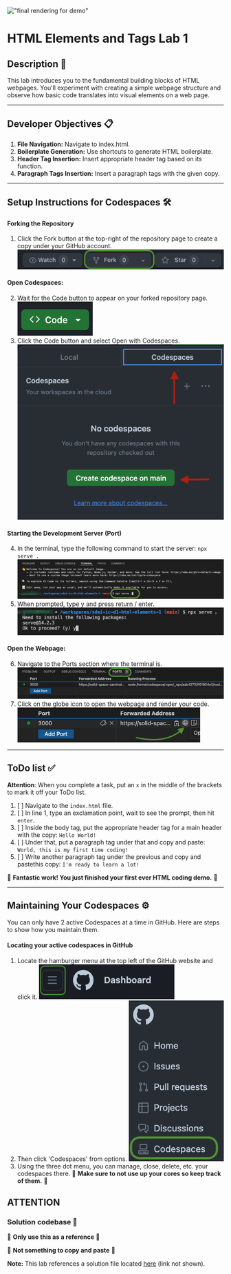 !["final rendering for demo"](assets/images/html_elements_demo_solution_render.jpg)
# HTML Elements and Tags Lab 1

## Description 📄
This lab introduces you to the fundamental building blocks of HTML webpages. You'll experiment with creating a simple webpage structure and observe how basic code translates into visual elements on a web page.

---

## Developer Objectives 📋
1. **File Navigation:** Navigate to index.html.
2. **Boilerplate Generation:** Use shortcuts to generate HTML boilerplate.
3. **Header Tag Insertion:** Insert appropriate header tag based on its function.
4. **Paragraph Tags Insertion:** Insert a paragraph tags with the given copy.

---

## Setup Instructions for Codespaces 🛠️
#### Forking the Repository
1. Click the Fork button at the top-right of the repository page to create a copy under your GitHub account.
!["github fork button"](assets/images/sdai-repo-fork-ex.png)
#### Open Codespaces:
2. Wait for the Code button to appear on your forked repository page.
!["github code button"](assets/images/sdai-code-button-example.png)
3. Click the Code button and select Open with Codespaces.
!["codespace button example"](assets/images/sdai-repo-codespace-example.png)
#### Starting the Development Server (Port)
4.  In the terminal, type the following command to start the server: `npx serve .`
!["terminal example for npx"](assets/images/sdai-csp-terminal-exple.jpg)
5. When prompted, type y and press return / enter.
!["terminal example for npx"](assets/images/sdai-csp-terminal-exple_2.jpg)
#### Open the Webpage:
6. Navigate to the Ports section where the terminal is.
!["VS code port tab"](assets/images/sdai-port-1-ex.png)
7. Click on the globe icon to open the webpage and render your code.
   !["how to open port"](assets/images/sdai-port-example.png)

---

## ToDo list ✅
**Attention**: When you complete a task, put an `x` in the middle of the brackets to mark it off your ToDo list.

1. [ ] Navigate to the `index.html` file. 
2. [ ] In line 1, type an exclamation point, wait to see the prompt, then hit `enter`.
3. [ ] Inside the body tag, put the appropriate header tag for a main header with the copy: 
   `Hello World!`
4. [ ] Under that, put a paragraph tag under that and copy and paste:
    `World, this is my first time coding!`
5. [ ] Write another paragraph tag under the previous and copy and pastethis copy:
   `I'm ready to learn a lot!`

🎊 **Fantastic work! You just finished your first ever HTML coding demo.** 🎊

---

## Maintaining Your Codespaces ⚙️
You can only have 2 active Codespaces at a time in GitHub. Here are steps to show how you maintain them. 

#### Locating your active codespaces in GitHub
1. Locate the hamburger menu at the top left of the GitHub website and click it. 
!["Hamburger button"](assets/images/sdai-repo-hamburger-example.png)
2. Then click 'Codespaces' from options. 
!["codespace option"](assets/images/sdai-repo-csp-example.png)
3. Using the three dot menu, you can manage, close, delete, etc. your codespaces there. 
🛑 **Make sure to not use up your cores so keep track of them.** 🛑

## ATTENTION 


### Solution codebase 👀
🛑 **Only use this as a reference** 🛑

💾 **Not something to copy and paste** 💾

**Note:**  This lab references a solution file located [here](https://github.com/HackerUSA-CE/sdai-ic-d1-html-elements-1/blob/demo-solution/index.html) (link not shown).
